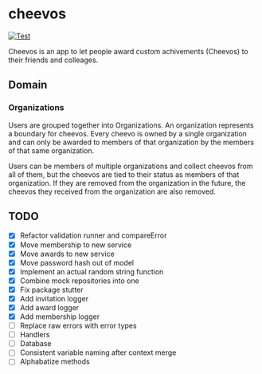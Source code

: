 # cheevos

[![Test](https://github.com/haleyrc/cheevos/actions/workflows/go.yml/badge.svg)](https://github.com/haleyrc/cheevos/actions/workflows/go.yml)

Cheevos is an app to let people award custom achivements (Cheevos) to their
friends and colleages.

## Domain

### Organizations

Users are grouped together into Organizations. An organization represents a
boundary for cheevos. Every cheevo is owned by a single organization and can
only be awarded to members of that organization by the members of that same
organization.

Users can be members of multiple organizations and collect cheevos from all
of them, but the cheevos are tied to their status as members of that
organization. If they are removed from the organization in the future, the
cheevos they received from the organization are also removed.

## TODO

- [X] Refactor validation runner and compareError
- [X] Move membership to new service
- [X] Move awards to new service
- [X] Move password hash out of model
- [X] Implement an actual random string function
- [X] Combine mock repositories into one
- [X] Fix package stutter
- [X] Add invitation logger
- [X] Add award logger
- [X] Add membership logger
- [ ] Replace raw errors with error types
- [ ] Handlers
- [ ] Database
- [ ] Consistent variable naming after context merge
- [ ] Alphabatize methods
